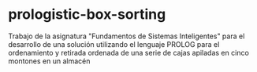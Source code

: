 # prologistic-box-sorting
Trabajo de la asignatura "Fundamentos de Sistemas Inteligentes" para el desarrollo de una solución utilizando el lenguaje PROLOG para el ordenamiento y retirada ordenada de una serie de cajas apiladas en cinco montones en un almacén
